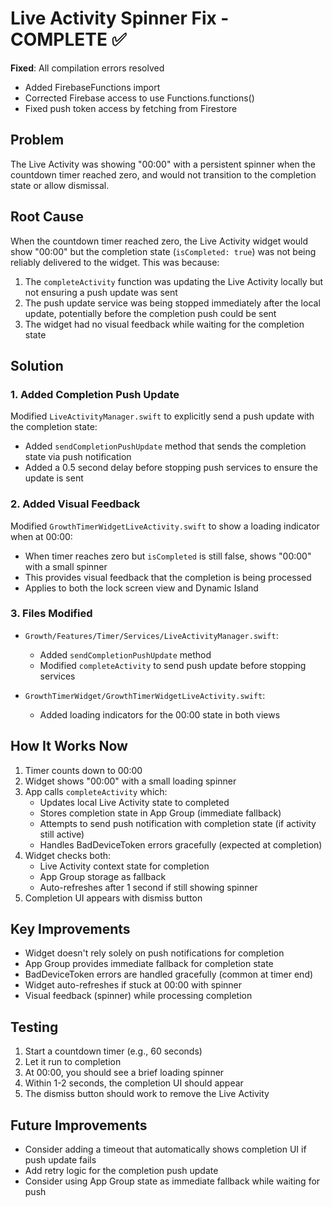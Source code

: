 # Live Activity Spinner Fix - COMPLETE ✅

**Fixed**: All compilation errors resolved
- Added FirebaseFunctions import
- Corrected Firebase access to use Functions.functions()
- Fixed push token access by fetching from Firestore

## Problem
The Live Activity was showing "00:00" with a persistent spinner when the countdown timer reached zero, and would not transition to the completion state or allow dismissal.

## Root Cause
When the countdown timer reached zero, the Live Activity widget would show "00:00" but the completion state (`isCompleted: true`) was not being reliably delivered to the widget. This was because:

1. The `completeActivity` function was updating the Live Activity locally but not ensuring a push update was sent
2. The push update service was being stopped immediately after the local update, potentially before the completion push could be sent
3. The widget had no visual feedback while waiting for the completion state

## Solution

### 1. Added Completion Push Update
Modified `LiveActivityManager.swift` to explicitly send a push update with the completion state:
- Added `sendCompletionPushUpdate` method that sends the completion state via push notification
- Added a 0.5 second delay before stopping push services to ensure the update is sent

### 2. Added Visual Feedback
Modified `GrowthTimerWidgetLiveActivity.swift` to show a loading indicator when at 00:00:
- When timer reaches zero but `isCompleted` is still false, shows "00:00" with a small spinner
- This provides visual feedback that the completion is being processed
- Applies to both the lock screen view and Dynamic Island

### 3. Files Modified
- `Growth/Features/Timer/Services/LiveActivityManager.swift`:
  - Added `sendCompletionPushUpdate` method
  - Modified `completeActivity` to send push update before stopping services
  
- `GrowthTimerWidget/GrowthTimerWidgetLiveActivity.swift`:
  - Added loading indicators for the 00:00 state in both views

## How It Works Now
1. Timer counts down to 00:00
2. Widget shows "00:00" with a small loading spinner
3. App calls `completeActivity` which:
   - Updates local Live Activity state to completed
   - Stores completion state in App Group (immediate fallback)
   - Attempts to send push notification with completion state (if activity still active)
   - Handles BadDeviceToken errors gracefully (expected at completion)
4. Widget checks both:
   - Live Activity context state for completion
   - App Group storage as fallback
   - Auto-refreshes after 1 second if still showing spinner
5. Completion UI appears with dismiss button

## Key Improvements
- Widget doesn't rely solely on push notifications for completion
- App Group provides immediate fallback for completion state
- BadDeviceToken errors are handled gracefully (common at timer end)
- Widget auto-refreshes if stuck at 00:00 with spinner
- Visual feedback (spinner) while processing completion

## Testing
1. Start a countdown timer (e.g., 60 seconds)
2. Let it run to completion
3. At 00:00, you should see a brief loading spinner
4. Within 1-2 seconds, the completion UI should appear
5. The dismiss button should work to remove the Live Activity

## Future Improvements
- Consider adding a timeout that automatically shows completion UI if push update fails
- Add retry logic for the completion push update
- Consider using App Group state as immediate fallback while waiting for push